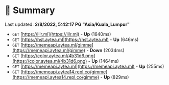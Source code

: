 # 📖 Summary
Last updated: **2/8/2022, 5:42:17 PG "Asia/Kuala_Lumpur"**

- `GET` [https://lilr.ml](https://lilr.ml) - **Up** (1640ms)
- `GET` [https://hst.aytea.ml](https://hst.aytea.ml) - **Up** (646ms)
- `GET` [https://memeapi.aytea.ml/gimme](https://memeapi.aytea.ml/gimme) - **Down** (2034ms)
- `GET` [https://color.aytea.ml/4b31d6.png](https://color.aytea.ml/4b31d6.png) - **Up** (1464ms)
- `GET` [https://memeapi.aytea.ml](https://memeapi.aytea.ml) - **Up** (255ms)
- `GET` [https://memeapi.aytea14.repl.co/gimme](https://memeapi.aytea14.repl.co/gimme) - **Up** (829ms)
